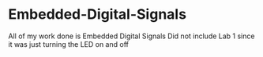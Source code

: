 # Embedded-Digital-Signals
All of my work done is Embedded Digital Signals
Did not include Lab 1 since it was just turning the LED on and off
